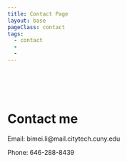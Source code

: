 ```yaml
---
title: Contact Page
layout: base
pageClass: contact
tags:
  - contact
  - 
  - 
---
```

 <div class="contact">  
      <h1><br></br>Contact me</h1>  
      <p>Email: bimei.li@mail.citytech.cuny.edu</p>
      <p>Phone: 646-288-8439</p>
</div>